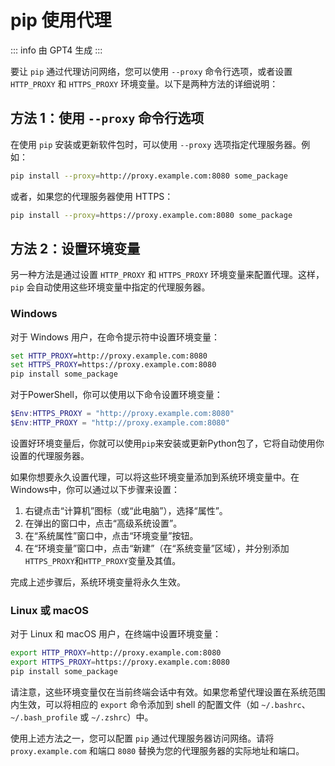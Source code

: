 # pip 使用代理

::: info 由 GPT4 生成
:::

要让 `pip` 通过代理访问网络，您可以使用 `--proxy` 命令行选项，或者设置 `HTTP_PROXY` 和 `HTTPS_PROXY` 环境变量。以下是两种方法的详细说明：

## 方法 1：使用 `--proxy` 命令行选项

在使用 `pip` 安装或更新软件包时，可以使用 `--proxy` 选项指定代理服务器。例如：

```bash
pip install --proxy=http://proxy.example.com:8080 some_package
```

或者，如果您的代理服务器使用 HTTPS：

```bash
pip install --proxy=https://proxy.example.com:8080 some_package
```

## 方法 2：设置环境变量

另一种方法是通过设置 `HTTP_PROXY` 和 `HTTPS_PROXY` 环境变量来配置代理。这样，`pip` 会自动使用这些环境变量中指定的代理服务器。

### Windows

对于 Windows 用户，在命令提示符中设置环境变量：

```cmd
set HTTP_PROXY=http://proxy.example.com:8080
set HTTPS_PROXY=https://proxy.example.com:8080
pip install some_package
```

对于PowerShell，你可以使用以下命令设置环境变量：

```powershell
$Env:HTTPS_PROXY = "http://proxy.example.com:8080"
$Env:HTTP_PROXY = "http://proxy.example.com:8080"
```

设置好环境变量后，你就可以使用`pip`来安装或更新Python包了，它将自动使用你设置的代理服务器。

如果你想要永久设置代理，可以将这些环境变量添加到系统环境变量中。在Windows中，你可以通过以下步骤来设置：

1. 右键点击“计算机”图标（或“此电脑”），选择“属性”。
2. 在弹出的窗口中，点击“高级系统设置”。
3. 在“系统属性”窗口中，点击“环境变量”按钮。
4. 在“环境变量”窗口中，点击“新建”（在“系统变量”区域），并分别添加`HTTPS_PROXY`和`HTTP_PROXY`变量及其值。

完成上述步骤后，系统环境变量将永久生效。

### Linux 或 macOS

对于 Linux 和 macOS 用户，在终端中设置环境变量：

```bash
export HTTP_PROXY=http://proxy.example.com:8080
export HTTPS_PROXY=https://proxy.example.com:8080
pip install some_package
```

请注意，这些环境变量仅在当前终端会话中有效。如果您希望代理设置在系统范围内生效，可以将相应的 `export` 命令添加到 shell 的配置文件（如 `~/.bashrc`、`~/.bash_profile` 或 `~/.zshrc`）中。

使用上述方法之一，您可以配置 `pip` 通过代理服务器访问网络。请将 `proxy.example.com` 和端口 `8080` 替换为您的代理服务器的实际地址和端口。

